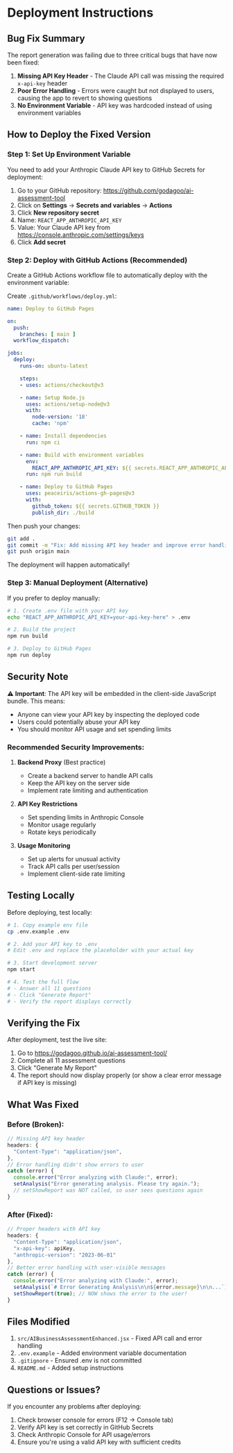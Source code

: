 # Deployment Instructions

## Bug Fix Summary

The report generation was failing due to three critical bugs that have now been fixed:

1. **Missing API Key Header** - The Claude API call was missing the required `x-api-key` header
2. **Poor Error Handling** - Errors were caught but not displayed to users, causing the app to revert to showing questions
3. **No Environment Variable** - API key was hardcoded instead of using environment variables

## How to Deploy the Fixed Version

### Step 1: Set Up Environment Variable

You need to add your Anthropic Claude API key to GitHub Secrets for deployment:

1. Go to your GitHub repository: https://github.com/godagoo/ai-assessment-tool
2. Click on **Settings** → **Secrets and variables** → **Actions**
3. Click **New repository secret**
4. Name: `REACT_APP_ANTHROPIC_API_KEY`
5. Value: Your Claude API key from https://console.anthropic.com/settings/keys
6. Click **Add secret**

### Step 2: Deploy with GitHub Actions (Recommended)

Create a GitHub Actions workflow file to automatically deploy with the environment variable:

Create `.github/workflows/deploy.yml`:

```yaml
name: Deploy to GitHub Pages

on:
  push:
    branches: [ main ]
  workflow_dispatch:

jobs:
  deploy:
    runs-on: ubuntu-latest

    steps:
    - uses: actions/checkout@v3

    - name: Setup Node.js
      uses: actions/setup-node@v3
      with:
        node-version: '18'
        cache: 'npm'

    - name: Install dependencies
      run: npm ci

    - name: Build with environment variables
      env:
        REACT_APP_ANTHROPIC_API_KEY: ${{ secrets.REACT_APP_ANTHROPIC_API_KEY }}
      run: npm run build

    - name: Deploy to GitHub Pages
      uses: peaceiris/actions-gh-pages@v3
      with:
        github_token: ${{ secrets.GITHUB_TOKEN }}
        publish_dir: ./build
```

Then push your changes:

```bash
git add .
git commit -m "Fix: Add missing API key header and improve error handling"
git push origin main
```

The deployment will happen automatically!

### Step 3: Manual Deployment (Alternative)

If you prefer to deploy manually:

```bash
# 1. Create .env file with your API key
echo "REACT_APP_ANTHROPIC_API_KEY=your-api-key-here" > .env

# 2. Build the project
npm run build

# 3. Deploy to GitHub Pages
npm run deploy
```

## Security Note

⚠️ **Important**: The API key will be embedded in the client-side JavaScript bundle. This means:

- Anyone can view your API key by inspecting the deployed code
- Users could potentially abuse your API key
- You should monitor API usage and set spending limits

### Recommended Security Improvements:

1. **Backend Proxy** (Best practice)
   - Create a backend server to handle API calls
   - Keep the API key on the server side
   - Implement rate limiting and authentication

2. **API Key Restrictions**
   - Set spending limits in Anthropic Console
   - Monitor usage regularly
   - Rotate keys periodically

3. **Usage Monitoring**
   - Set up alerts for unusual activity
   - Track API calls per user/session
   - Implement client-side rate limiting

## Testing Locally

Before deploying, test locally:

```bash
# 1. Copy example env file
cp .env.example .env

# 2. Add your API key to .env
# Edit .env and replace the placeholder with your actual key

# 3. Start development server
npm start

# 4. Test the full flow
# - Answer all 11 questions
# - Click "Generate Report"
# - Verify the report displays correctly
```

## Verifying the Fix

After deployment, test the live site:

1. Go to https://godagoo.github.io/ai-assessment-tool/
2. Complete all 11 assessment questions
3. Click "Generate My Report"
4. The report should now display properly (or show a clear error message if API key is missing)

## What Was Fixed

### Before (Broken):
```javascript
// Missing API key header
headers: {
  "Content-Type": "application/json",
},
// Error handling didn't show errors to user
catch (error) {
  console.error("Error analyzing with Claude:", error);
  setAnalysis("Error generating analysis. Please try again.");
  // setShowReport was NOT called, so user sees questions again
}
```

### After (Fixed):
```javascript
// Proper headers with API key
headers: {
  "Content-Type": "application/json",
  "x-api-key": apiKey,
  "anthropic-version": "2023-06-01"
},
// Better error handling with user-visible messages
catch (error) {
  console.error("Error analyzing with Claude:", error);
  setAnalysis(`# Error Generating Analysis\n\n${error.message}\n\n...`);
  setShowReport(true); // NOW shows the error to the user!
}
```

## Files Modified

1. `src/AIBusinessAssessmentEnhanced.jsx` - Fixed API call and error handling
2. `.env.example` - Added environment variable documentation
3. `.gitignore` - Ensured .env is not committed
4. `README.md` - Added setup instructions

## Questions or Issues?

If you encounter any problems after deploying:

1. Check browser console for errors (F12 → Console tab)
2. Verify API key is set correctly in GitHub Secrets
3. Check Anthropic Console for API usage/errors
4. Ensure you're using a valid API key with sufficient credits
